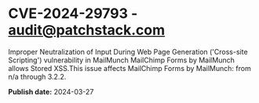 # CVE-2024-29793 - audit@patchstack.com

Improper Neutralization of Input During Web Page Generation ('Cross-site Scripting') vulnerability in MailMunch MailChimp Forms by MailMunch allows Stored XSS.This issue affects MailChimp Forms by MailMunch: from n/a through 3.2.2.



**Publish date:** 2024-03-27

